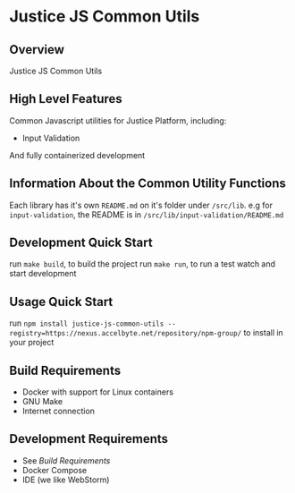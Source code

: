 # Justice JS Common Utils

## Overview

Justice JS Common Utils

## High Level Features

Common Javascript utilities for Justice Platform, including:
- Input Validation

And fully containerized development

## Information About the Common Utility Functions
Each library has it's own `README.md` on it's folder under `/src/lib`. e.g for `input-validation`, the README is in `/src/lib/input-validation/README.md`

## Development Quick Start

run `make build`, to build the project
run `make run`, to run a test watch and start development

## Usage Quick Start
run `npm install justice-js-common-utils --registry=https://nexus.accelbyte.net/repository/npm-group/` to install in your project

## Build Requirements

- Docker with support for Linux containers
- GNU Make
- Internet connection

## Development Requirements

- See _Build Requirements_
- Docker Compose
- IDE (we like WebStorm)
